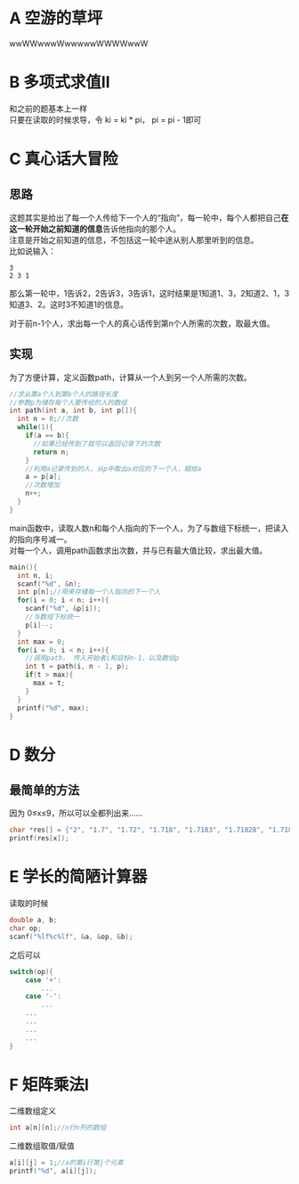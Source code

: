 # A 空游的草坪

wwWWwwwWwwwwwWWWWwwW

# B 多项式求值II

和之前的题基本上一样  
只要在读取的时候求导，令 ki = ki * pi， pi = pi - 1即可  

# C 真心话大冒险

## 思路

这题其实是给出了每一个人传给下一个人的“指向”，每一轮中，每个人都把自己**在这一轮开始之前知道的信息**告诉他指向的那个人。  
注意是开始之前知道的信息，不包括这一轮中途从别人那里听到的信息。  
比如说输入：
```
3
2 3 1
```
那么第一轮中，1告诉2，2告诉3，3告诉1，这时结果是1知道1、3，2知道2、1，3知道3、2。这时3不知道1的信息。  
  
  
对于前n-1个人，求出每一个人的真心话传到第n个人所需的次数，取最大值。  

## 实现

为了方便计算，定义函数path，计算从一个人到另一个人所需的次数。

```c
//求从第a个人到第b个人的路径长度
//参数p为储存每个人要传给的人的数组
int path(int a, int b, int p[]){
  int n = 0;//次数
  while(1){
    if(a == b){
      //如果已经传到了就可以返回记录下的次数
      return n;
    }
    //利用a记录传到的人，从p中取出a对应的下一个人，赋给a
    a = p[a];
    //次数增加
    n++;
  }
}
```

main函数中，读取人数n和每个人指向的下一个人，为了与数组下标统一，把读入的指向序号减一。  
对每一个人，调用path函数求出次数，并与已有最大值比较，求出最大值。  

```c
main(){
  int n, i;
  scanf("%d", &n);
  int p[n];//用来存储每一个人指向的下一个人
  for(i = 0; i < n; i++){
    scanf("%d", &p[i]);
    //与数组下标统一
    p[i]--;
  }
  int max = 0;
  for(i = 0; i < n; i++){
    //调用path， 传入开始者i和目标n-1，以及数组p
    int t = path(i, n - 1, p);
    if(t > max){
      max = t;
    }
  }
  printf("%d", max);
}
```

# D 数分

## 最简单的方法

因为 0≤x≤9，所以可以全都列出来......

```c
char *res[] = {"2", "1.7", "1.72", "1.718", "1.7183", "1.71828", "1.718282", "1.7182818", "1.71828183", "1.718281828"};
printf(res[x]);
```

# E 学长的简陋计算器

读取的时候

```c
double a, b;
char op;
scanf("%lf%c%lf", &a, &op, &b);
```

之后可以

```c
switch(op){
    case '+':
        ...
    case '-':
        ...
    ...
    ...
    ...
    ...
}
```

# F 矩阵乘法I

二维数组定义

```c
int a[n][n];//n行n列的数组
```

二维数组取值/赋值

```c
a[i][j] = 1;//a的第i行第j个元素
printf("%d", a[i][j]);
```
